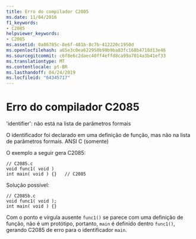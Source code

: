 ```yaml
---
title: Erro do compilador C2085
ms.date: 11/04/2016
f1_keywords:
- C2085
helpviewer_keywords:
- C2085
ms.assetid: 0a86785c-8e6f-481b-8c7b-412220c1950d
ms.openlocfilehash: a65e3c0ea622950b99b9ba83fc168b4718d13e46
ms.sourcegitcommit: c6f8e6c2daec40ff4effd8ca99a7014a3b41ef33
ms.translationtype: MT
ms.contentlocale: pt-BR
ms.lasthandoff: 04/24/2019
ms.locfileid: "64345717"
---
```

# <a name="compiler-error-c2085"></a>Erro do compilador C2085

'identifier': não está na lista de parâmetros formais

O identificador foi declarado em uma definição de função, mas não na lista de parâmetros formais. ANSI C (somente)

O exemplo a seguir gera C2085:

```
// C2085.c
void func1( void )
int main( void ) {}   // C2085
```

Solução possível:

```
// C2085b.c
void func1( void );
int main( void ) {}
```

Com o ponto e vírgula ausente `func1()` se parece com uma definição de função, não é um protótipo, portanto, `main` é definido dentro `func1()`, gerando C2085 de erro para o identificador `main`.